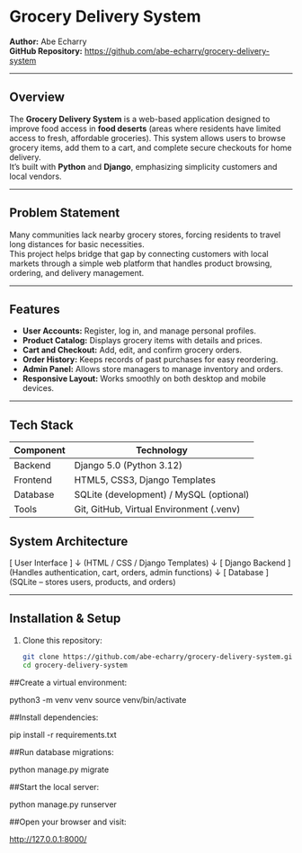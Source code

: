 # Grocery Delivery System

**Author:** Abe Echarry  
**GitHub Repository:** https://github.com/abe-echarry/grocery-delivery-system  

---

## Overview
The **Grocery Delivery System** is a web-based application designed to improve food access in **food deserts** (areas where residents have limited access to fresh, affordable groceries). 
This system allows users to browse grocery items, add them to a cart, and complete secure checkouts for home delivery.  
It’s built with **Python** and **Django**, emphasizing simplicity customers and local vendors.

---

##  Problem Statement
Many communities lack nearby grocery stores, forcing residents to travel long distances for basic necessities.  
This project helps bridge that gap by connecting customers with local markets through a simple web platform that handles product browsing, ordering, and delivery management.


---

##  Features
- **User Accounts:** Register, log in, and manage personal profiles.  
- **Product Catalog:** Displays grocery items with details and prices.  
- **Cart and Checkout:** Add, edit, and confirm grocery orders.  
- **Order History:** Keeps records of past purchases for easy reordering.  
- **Admin Panel:** Allows store managers to manage inventory and orders.  
- **Responsive Layout:** Works smoothly on both desktop and mobile devices.

---

##  Tech Stack
| Component | Technology |
|------------|-------------|
| Backend | Django 5.0 (Python 3.12) |
| Frontend | HTML5, CSS3, Django Templates |
| Database | SQLite (development) / MySQL (optional) |
| Tools | Git, GitHub, Virtual Environment (.venv) |

##  System Architecture
[ User Interface ]
↓
(HTML / CSS / Django Templates)
↓
[ Django Backend ]
(Handles authentication, cart, orders, admin functions)
↓
[ Database ]
(SQLite  – stores users, products, and orders)


---

##  Installation & Setup
1. Clone this repository:
   ```bash
   git clone https://github.com/abe-echarry/grocery-delivery-system.git
   cd grocery-delivery-system

##Create a virtual environment:

python3 -m venv venv
source venv/bin/activate


##Install dependencies:

pip install -r requirements.txt


##Run database migrations:

python manage.py migrate


##Start the local server:

python manage.py runserver


##Open your browser and visit:

http://127.0.0.1:8000/

